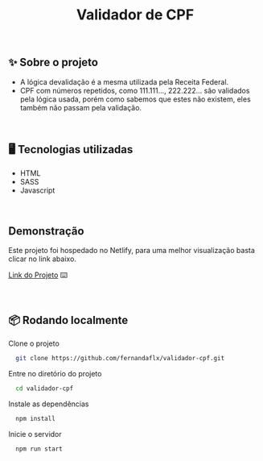 <h1 align="center">Validador de CPF</h1>
<br>

## ✨ Sobre o projeto

- A lógica devalidação é a mesma utilizada pela Receita Federal. 
- CPF com números repetidos, como 111.111..., 222.222... são validados pela lógica usada, porém como sabemos que estes não existem, eles também não passam pela validação. 
<br>

## 🖥 Tecnologias utilizadas

- HTML
- SASS
- Javascript
<br>

## Demonstração

Este projeto foi hospedado no Netlify, para uma melhor visualização basta clicar no link abaixo.

[Link do Projeto](https://validador-de-cpfs.netlify.app/) ⌨️

<br>

## 📦 Rodando localmente

Clone o projeto

```bash
  git clone https://github.com/fernandaflx/validador-cpf.git
```

Entre no diretório do projeto

```bash
  cd validador-cpf
```

Instale as dependências

```bash
  npm install
```

Inicie o servidor

```bash
  npm run start
```

